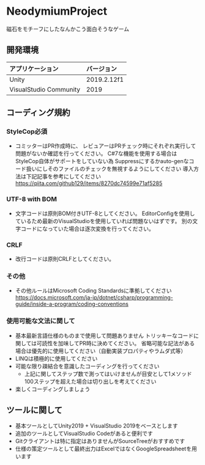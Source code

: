 # NeodymiumProject
磁石をモチーフにしたなんかこう面白そうなゲーム

## 開発環境
|アプリケーション|バージョン|
|:---------------|:---------|
|Unity|2019.2.12f1|
|VisualStudio Community|2019|

## コーディング規約
### StyleCop必須
- コミッターはPR作成時に、
レビュアーはPRチェック時にそれぞれ実行して問題がないか確認を行ってください。
C#7な機能を使用する場合はStyleCop自体がサポートをしていない為
Suppressにするかauto-genなコード扱いにしそのファイルのチェックを無視するようにしてください
導入方法は下記記事を参考にしてください
https://qiita.com/github129/items/8270dc74599e71af5285

### UTF-8 with BOM
- 文字コードは原則BOM付きUTF-8としてください。
EditorConfigを使用しているため最新のVisualStudioを使用していれば問題ないはずです。
別の文字コードになっていた場合は逐次変換を行ってください。

### CRLF
- 改行コードは原則CRLFとしてください。

### その他
- その他ルールはMicrosoft Coding Standardsに準拠してください
https://docs.microsoft.com/ja-jp/dotnet/csharp/programming-guide/inside-a-program/coding-conventions

### 使用可能な文法に関して
- 基本最新言語仕様のものまで使用して問題ありません
トリッキーなコードに関しては可読性を加味してPR時に決めてください。
省略可能な記法がある場合は優先的に使用してください（自動実装プロパティやラムダ式等）
- LINQは積極的に使用してください
- 可能な限り疎結合を意識したコーディングを行ってください
	- 上記に関してステップ数で測ってはいけませんが目安として1メソッド100ステップを超えた場合は切り出しを考えてください
- 楽しくコーディングしましょう

## ツールに関して
- 基本ツールとしてUnity2019 + VisualStudio 2019をベースとします
- 追加のツールとしてVisualStudio Codeがあると便利です
- Gitクライアントは特に指定はありませんがSourceTreeがおすすめです
- 仕様の策定ツールとして最終出力はExcelではなくGoogleSpreadsheetを用います